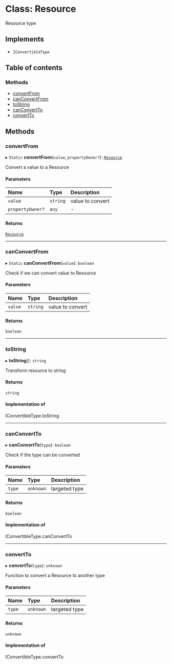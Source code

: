 # Class: Resource

Resource type

## Implements

- `IConvertibleType`

## Table of contents

### Methods

- [convertFrom](Resource.md#convertfrom)
- [canConvertFrom](Resource.md#canconvertfrom)
- [toString](Resource.md#tostring)
- [canConvertTo](Resource.md#canconvertto)
- [convertTo](Resource.md#convertto)

## Methods

### convertFrom

▸ `Static` **convertFrom**(`value`, `propertyOwner?`): [`Resource`](Resource.md)

Convert a value to a Resource

#### Parameters

| Name | Type | Description |
| :------ | :------ | :------ |
| `value` | `string` | value to convert |
| `propertyOwner?` | `any` | - |

#### Returns

[`Resource`](Resource.md)

___

### canConvertFrom

▸ `Static` **canConvertFrom**(`value`): `boolean`

Check if we can convert value to Resource

#### Parameters

| Name | Type | Description |
| :------ | :------ | :------ |
| `value` | `string` | value to convert |

#### Returns

`boolean`

___

### toString

▸ **toString**(): `string`

Transform resource to string

#### Returns

`string`

#### Implementation of

IConvertibleType.toString

___

### canConvertTo

▸ **canConvertTo**(`type`): `boolean`

Check if the type can be converted

#### Parameters

| Name | Type | Description |
| :------ | :------ | :------ |
| `type` | `unknown` | targeted type |

#### Returns

`boolean`

#### Implementation of

IConvertibleType.canConvertTo

___

### convertTo

▸ **convertTo**(`type`): `unknown`

Function to convert a Resource to another type

#### Parameters

| Name | Type | Description |
| :------ | :------ | :------ |
| `type` | `unknown` | targeted type |

#### Returns

`unknown`

#### Implementation of

IConvertibleType.convertTo
